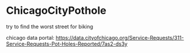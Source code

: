 ChicagoCityPothole
==================

try to find the worst street for biking

chicago data portal: https://data.cityofchicago.org/Service-Requests/311-Service-Requests-Pot-Holes-Reported/7as2-ds3y


